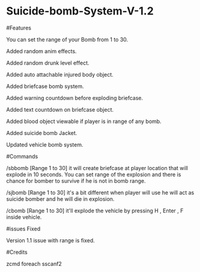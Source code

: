 # Suicide-bomb-System-V-1.2

#Features

You can set the range of your Bomb from 1 to 30.

Added random anim effects.

Added random drunk level effect.

Added auto attachable injured body object.

Added briefcase bomb system.

Added warning countdown before exploding briefcase.

Added text countdown on briefcase object.

Added blood object viewable if player is in range of any bomb.

Added suicide bomb Jacket.

Updated vehicle bomb system.

#Commands

/sbbomb [Range 1 to 30]
it will create briefcase at player location that will explode in 10 seconds.
You can set range of the explosion and there is chance for bomber to survive if he is not in bomb range.

/sjbomb [Range 1 to 30]
it's a bit different when player will use he will act as suicide bomber and he will die
in explosion.

/cbomb [Range 1 to 30]
it'll explode the vehicle by pressing H , Enter , F inside vehicle.

#issues Fixed

Version 1.1 issue with range is fixed.

#Credits

zcmd
foreach
sscanf2

